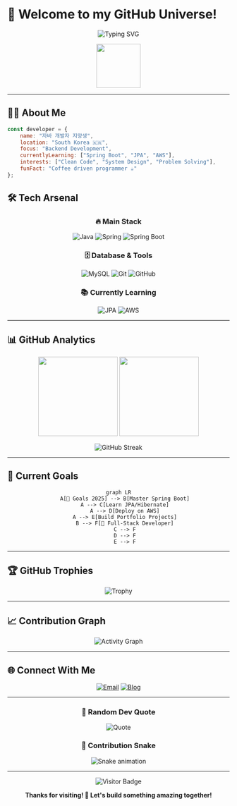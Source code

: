 # 🚀 Welcome to my GitHub Universe!

<div align="center">
  
  ![Typing SVG](https://readme-typing-svg.herokuapp.com?font=Fira+Code&pause=1000&color=36BCF7&center=true&vCenter=true&width=435&lines=Java+%26+Spring+Developer+%F0%9F%8C%B1;Backend+Development+Enthusiast;Always+Learning+Something+New!)
  
  <img src="https://media.giphy.com/media/M9gbBd9nbDrOTu1Mqx/giphy.gif" width="100"/>
  
</div>

---

## 👨‍💻 About Me

```javascript
const developer = {
    name: "자바 개발자 지망생",
    location: "South Korea 🇰🇷",
    focus: "Backend Development",
    currentlyLearning: ["Spring Boot", "JPA", "AWS"],
    interests: ["Clean Code", "System Design", "Problem Solving"],
    funFact: "Coffee driven programmer ☕️"
};
```

## 🛠️ Tech Arsenal

<div align="center">

### 🔥 Main Stack
![Java](https://img.shields.io/badge/Java-ED8B00?style=for-the-badge&logo=openjdk&logoColor=white)
![Spring](https://img.shields.io/badge/Spring-6DB33F?style=for-the-badge&logo=spring&logoColor=white)
![Spring Boot](https://img.shields.io/badge/Spring%20Boot-6DB33F?style=for-the-badge&logo=springboot&logoColor=white)

### 🗄️ Database & Tools
![MySQL](https://img.shields.io/badge/MySQL-005C84?style=for-the-badge&logo=mysql&logoColor=white)
![Git](https://img.shields.io/badge/Git-F05032?style=for-the-badge&logo=git&logoColor=white)
![GitHub](https://img.shields.io/badge/GitHub-100000?style=for-the-badge&logo=github&logoColor=white)

### 📚 Currently Learning
![JPA](https://img.shields.io/badge/JPA-59666C?style=for-the-badge&logo=hibernate&logoColor=white)
![AWS](https://img.shields.io/badge/AWS-FF9900?style=for-the-badge&logo=amazonaws&logoColor=white)

</div>

---

## 📊 GitHub Analytics

<div align="center">
  
  <img height="180em" src="https://github-readme-stats.vercel.app/api?username=Che0807&show_icons=true&theme=radical&include_all_commits=true&count_private=true&hide_border=true"/>
  <img height="180em" src="https://github-readme-stats.vercel.app/api/top-langs/?username=Che0807&layout=compact&theme=radical&hide_border=true&langs_count=8"/>
  
</div>

<div align="center">
  
  ![GitHub Streak](https://github-readme-streak-stats.herokuapp.com/?user=Che0807&theme=radical&hide_border=true)
  
</div>

---

## 🎯 Current Goals

<div align="center">

```mermaid
graph LR
    A[🎯 Goals 2025] --> B[Master Spring Boot]
    A --> C[Learn JPA/Hibernate]
    A --> D[Deploy on AWS]
    A --> E[Build Portfolio Projects]
    B --> F[🚀 Full-Stack Developer]
    C --> F
    D --> F
    E --> F
```

</div>

---

## 🏆 GitHub Trophies

<div align="center">
  
  ![Trophy](https://github-profile-trophy.vercel.app/?username=Che0807&theme=radical&no-frame=true&no-bg=false&margin-w=4)
  
</div>

---

## 📈 Contribution Graph

<div align="center">
  
  ![Activity Graph](https://github-readme-activity-graph.vercel.app/graph?username=Che0807&theme=react-dark&hide_border=true)
  
</div>

---

## 🌐 Connect With Me

<div align="center">
  
  [![Email](https://img.shields.io/badge/Email-D14836?style=for-the-badge&logo=gmail&logoColor=white)](mailto:elpin0428@naver.com)
  [![Blog](https://img.shields.io/badge/Blog-FF5722?style=for-the-badge&logo=blogger&logoColor=white)](https://che01.tistory.com/)
  
</div>

---

<div align="center">
  
  ### 💭 Random Dev Quote
  ![Quote](https://quotes-github-readme.vercel.app/api?type=horizontal&theme=radical)
  
  ### 🐍 Contribution Snake
  ![Snake animation](https://github.com/Che0807/Che0807/blob/output/github-contribution-grid-snake.svg)
  
</div>

---

<div align="center">
  
  ![Visitor Badge](https://visitor-badge.laobi.icu/badge?page_id=Che0807.Che0807)
  
  **Thanks for visiting! 🚀 Let's build something amazing together!**
  
</div>
